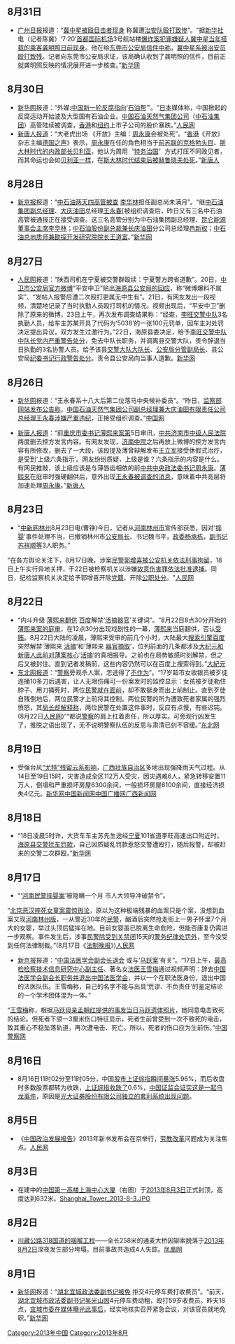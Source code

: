 <noinclude></noinclude>

## 8月31日

  - [广州日报](../Page/广州日报.md "wikilink")报道：“[冀中星被殴目击者现身](https://zh.wikipedia.org/wiki/冀中星 "wikilink") 称冀遭[治安队殴打致惨](https://zh.wikipedia.org/wiki/治安队 "wikilink")”。“据[新华社](../Page/新华社.md "wikilink")电（记者陈冀）‘7·20’[首都国际机场](https://zh.wikipedia.org/wiki/首都国际机场 "wikilink")3号航站楼[爆炸案犯罪嫌疑人](https://zh.wikipedia.org/wiki/爆炸案 "wikilink")[冀中星当年搭载的乘客龚明照日前现身](https://zh.wikipedia.org/wiki/冀中星 "wikilink")。他在给[东莞市](../Page/东莞市.md "wikilink")[公安局信件中称](https://zh.wikipedia.org/wiki/公安局 "wikilink")，[冀中星系被](https://zh.wikipedia.org/wiki/冀中星 "wikilink")[治安员殴打致残](https://zh.wikipedia.org/wiki/治安员 "wikilink")。记者向东莞市公安局求证，该局确认收到了龚明照的信件，目前正就龚明照反映的情况展开进一步核查。”[新华网](http://news.xinhuanet.com/yzyd/overseas/20130831/c_125287525.htm)

## 8月30日

  - [新华网](../Page/新华网.md "wikilink")报道：“外媒:[中国新一轮](https://zh.wikipedia.org/wiki/中国 "wikilink")[反腐指向](https://zh.wikipedia.org/wiki/反腐 "wikilink")‘[石油帮](../Page/石油帮.md "wikilink")’”。“[日本](../Page/日本.md "wikilink")媒体称，中国掀起的反腐运动开始波及大型国有石油企业。[中国石油天然气集团公司](https://zh.wikipedia.org/wiki/中国石油天然气集团公司 "wikilink")（[中石油集团](https://zh.wikipedia.org/wiki/中石油 "wikilink")）高管陆续被调查，[香港](../Page/香港.md "wikilink")和[纽约](../Page/纽约.md "wikilink")上市子公司的股价暴跌。”[人民网](https://archive.is/20130830181554/http://energy.people.com.cn/n/2013/0830/c71661-22751958.html)
  - [新唐人报道](https://zh.wikipedia.org/wiki/新唐人 "wikilink")：“大老虎出场 《开放》主编：[周永康](../Page/周永康.md "wikilink")会被处死”。“[香港](../Page/香港.md "wikilink")《开放》杂志主编[德国之声](../Page/德国之声.md "wikilink")》表示，[周永康](../Page/周永康.md "wikilink")在任的角色相当于[前苏联的](https://zh.wikipedia.org/wiki/前苏联 "wikilink")[克格勃头目](https://zh.wikipedia.org/wiki/克格勃 "wikilink")、[斯大林时代的](https://zh.wikipedia.org/wiki/斯大林 "wikilink")[内政部长](https://zh.wikipedia.org/wiki/内政部长 "wikilink")[贝利亚](https://zh.wikipedia.org/wiki/贝利亚 "wikilink")，他认为周用〝[特务治国](https://zh.wikipedia.org/wiki/特务治国 "wikilink")〞方式打压不同政见者，而其命运也会如[贝利亚一样](https://zh.wikipedia.org/wiki/贝利亚 "wikilink")，在[斯大林时代结束后被](https://zh.wikipedia.org/wiki/斯大林 "wikilink")[赫鲁晓夫处死](https://zh.wikipedia.org/wiki/赫鲁晓夫 "wikilink")。”[新唐人](http://www.ntdtv.com/xtr/b5/2013/08/31/a958925.html)

## 8月28日

  - [新京报](../Page/新京报.md "wikilink")报道：“[中石油两天四高管被查](https://zh.wikipedia.org/wiki/中石油 "wikilink") [李华林](../Page/李华林.md "wikilink")担任副总尚未满月”。“继[中石油集团副总经理](https://zh.wikipedia.org/wiki/中石油集团 "wikilink")、[大庆油田](../Page/大庆油田.md "wikilink")总经理[王永春](https://zh.wikipedia.org/wiki/王永春 "wikilink")\[被组织调查后，昨日又有三名中石油高管被通报正在接受调查。这三名高管分别为中石油集团副总经理、[昆仑能源](https://zh.wikipedia.org/wiki/昆仑能源 "wikilink")[董事会主席](https://zh.wikipedia.org/wiki/董事会主席 "wikilink")[李华林](../Page/李华林.md "wikilink")；[中石油股份副总裁兼](https://zh.wikipedia.org/wiki/中石油股份 "wikilink")[长庆油田](../Page/长庆油田.md "wikilink")分公司总经理[冉新权](https://zh.wikipedia.org/wiki/冉新权 "wikilink")；[中石油总地质师兼](https://zh.wikipedia.org/wiki/中石油 "wikilink")[勘探开发研究院院长](https://zh.wikipedia.org/wiki/勘探开发研究院 "wikilink")[王道富](https://zh.wikipedia.org/wiki/王道富 "wikilink")。”[新华网](https://web.archive.org/web/20160304140036/http://www.zj.xinhuanet.com/finance/2013-08/28/c_117122102.htm)

## 8月27日

  - [人民网](../Page/人民网.md "wikilink")报道：“陕西司机在宁夏被交警群殴续：宁夏警方跨省道歉”。20日，[中卫市](../Page/中卫市.md "wikilink")[公安局官方微博](https://zh.wikipedia.org/wiki/公安局 "wikilink")“平安中卫”贴出[海原县](https://zh.wikipedia.org/wiki/海原县 "wikilink")[公安局的回应](https://zh.wikipedia.org/wiki/公安局 "wikilink")，称“微博爆料不属实”、“发帖人报警后遭二次殴打更属无中生有”。21日，有网友发出一段视频，清楚地记录了当时执勤人员殴打司机的情况。视频出现后，“平安中卫”删除了原来的微博，23日上午，再次发布调查结果称：“经查，[李旺交警中队](https://zh.wikipedia.org/wiki/李旺交警中队 "wikilink")3名执勤人员，给车主苏某开具了代码为‘5038’的一张100元罚单，因车主对处罚决定提出异议，双方发生过激行为。”22日，海原县委决定，给予[李旺交警中队中队长党内严重警告处分](https://zh.wikipedia.org/wiki/李旺交警中队 "wikilink")，免去中队长职务，并调离县交警大队，责令辞退当日执勤的3名协警人员。给予该县[交警大队大队长](https://zh.wikipedia.org/wiki/交警大队 "wikilink")、[公安局分管副局长](https://zh.wikipedia.org/wiki/公安局 "wikilink")、县公安局[纪委书记](https://zh.wikipedia.org/wiki/纪委书记 "wikilink")[行政警告处分](https://zh.wikipedia.org/wiki/行政警告 "wikilink")。责令县公安局向当事人道歉。[新华网](http://news.xinhuanet.com/local/2013-08/27/c_125255212.htm)

## 8月26日

  - [新华网](../Page/新华网.md "wikilink")报道：“王永春系十八大后第二位落马中央候补委员”。“昨日，[监察部网站发布公告称](https://zh.wikipedia.org/wiki/监察部 "wikilink")，[中国石油天然气集团公司副总经理兼](https://zh.wikipedia.org/wiki/中国石油天然气集团公司 "wikilink")[大庆油田有限责任公司总经理](https://zh.wikipedia.org/wiki/大庆油田有限责任公司 "wikilink")[王永春涉嫌严重违纪](https://zh.wikipedia.org/wiki/王永春 "wikilink")，正接受组织调查。”[中国网](http://news.china.com.cn/live/2013-08/27/content_21963465.htm)

<!-- end list -->

  - [新唐人报道](https://zh.wikipedia.org/wiki/新唐人 "wikilink")：“前[重庆](https://zh.wikipedia.org/wiki/重庆 "wikilink")[市委书记](https://zh.wikipedia.org/wiki/市委书记 "wikilink")[薄熙来案第](https://zh.wikipedia.org/wiki/薄熙来案 "wikilink")5日审讯，[中共](https://zh.wikipedia.org/wiki/中共 "wikilink")[济南市](https://zh.wikipedia.org/wiki/济南市 "wikilink")[中级人民法院](../Page/中级人民法院.md "wikilink")两度删去控方发言内容。有网友发现，[济南](https://zh.wikipedia.org/wiki/济南 "wikilink")[中院](../Page/中院.md "wikilink")之后再放上微博的控方发言内容有所修改，删去了一大段，该段提及薄曾辩解发布[王立军](../Page/王立军.md "wikilink")接受休假式治疗，是受到‘上级六条指示’。网友纷纷质疑，上级是谁？六条指示的内容是什么。有网民推敲，该上级应该是与薄唇齿相依的前[中共中央](https://zh.wikipedia.org/wiki/中共中央 "wikilink")[政法委书记](https://zh.wikipedia.org/wiki/政法委书记 "wikilink")[周永康](../Page/周永康.md "wikilink")。[薄熙来](../Page/薄熙来.md "wikilink")在庭审时强硬翻供后，意外出现[王永春被调查的消息](https://zh.wikipedia.org/wiki/王永春 "wikilink")，意味着中共高层将加速处理[周永康](../Page/周永康.md "wikilink")。”[新唐人](http://www.ntdtv.com/xtr/gb/2013/08/27/atext956549.html)

## 8月23日

  - “[中新网](https://zh.wikipedia.org/wiki/中新网 "wikilink")[林州](https://zh.wikipedia.org/wiki/林州 "wikilink")8月23日电(曹铮)今日，记者从[河南](https://zh.wikipedia.org/wiki/河南 "wikilink")[林州市](../Page/林州市.md "wikilink")宣传部获悉，因对'[摔婴](https://zh.wikipedia.org/wiki/摔婴 "wikilink")'事件处理不当，已撤销林州市[公安局长](https://zh.wikipedia.org/wiki/公安局长 "wikilink")、书记魏书平，[政委杨承栋](https://zh.wikipedia.org/wiki/政委 "wikilink")，[副书记苏祥顺等](https://zh.wikipedia.org/wiki/副书记 "wikilink")3人职务。”

"在各方舆论关注下，8月17日晚，涉案[民警](https://zh.wikipedia.org/wiki/民警 "wikilink")[郭增喜被公安机关依法](https://zh.wikipedia.org/wiki/郭增喜 "wikilink")[刑事拘留](https://zh.wikipedia.org/wiki/刑事拘留 "wikilink")，18日上午实行异地关押，于22日被检察机关以涉嫌[故意伤害罪依法批准](https://zh.wikipedia.org/wiki/故意伤害罪 "wikilink")[逮捕](../Page/逮捕.md "wikilink")。同日，纪检监察机关决定给予郭增喜开除[党籍](https://zh.wikipedia.org/wiki/党籍 "wikilink")、开除[公职处分](https://zh.wikipedia.org/wiki/公职 "wikilink")。"[人民网](http://politics.people.com.cn/n/2013/0823/c70731-22676904.html)

## 8月22日

  - “内斗升级 [薄熙来](../Page/薄熙来.md "wikilink")[翻供](https://zh.wikipedia.org/wiki/翻供 "wikilink") [百度](../Page/百度.md "wikilink")解禁‘[活摘器官](https://zh.wikipedia.org/wiki/活摘器官 "wikilink")’关键词”。“8月22日8点30分开始的[薄熙来案的庭审](https://zh.wikipedia.org/wiki/薄熙来案 "wikilink")，在12点30分出现戏剧性的一幕，[薄熙来](../Page/薄熙来.md "wikilink")当庭翻供，否认[受贿](https://zh.wikipedia.org/wiki/受贿 "wikilink")。8月22日大陆的凌晨，薄熙来受审的前几个小时，大陆最大[搜索引擎](../Page/搜索引擎.md "wikilink")[百度](../Page/百度.md "wikilink")突然解禁‘薄熙来 [活摘](https://zh.wikipedia.org/wiki/活摘 "wikilink")’和‘薄熙来 [器官摘取](https://zh.wikipedia.org/wiki/器官摘取 "wikilink")’，位列前面的几条都涉及[大纪元和](https://zh.wikipedia.org/wiki/大纪元 "wikilink")[新唐人此前对薄案核心](https://zh.wikipedia.org/wiki/新唐人 "wikilink")‘[活摘](https://zh.wikipedia.org/wiki/活摘 "wikilink")’的真相报导。之前也在局势敏感时刻解禁，但之后又被封住。直到记者发稿前，这些内容仍然可以在百度上搜索得到。”[大紀元](http://www.epochtimes.com/gb/13/8/22/n3946750.htm%E5%86%85%E6%96%97%E5%8D%87%E7%BA%A7-%E8%96%84%E7%86%99%E6%9D%A5%E7%BF%BB%E4%BE%9B-%E7%99%BE%E5%BA%A6%E8%A7%A3%E7%A6%81%E2%80%9C%E6%B4%BB%E6%91%98%E5%99%A8%E5%AE%98%E2%80%9D%E5%85%B3%E9%94%AE%E8%AF%8D.html)
  - [东北网报道](https://zh.wikipedia.org/wiki/东北网 "wikilink")：“[警察](../Page/警察.md "wikilink")旁观杀人案，怎逃得了[不作为](../Page/不作为.md "wikilink")”。“17岁超市女收银员被歹徒连捅10多刀后遇害，让人无限伤痛可一份案发时的监控显示：女孩被歹徒勒住脖子、用刀捅死时，两位[民警就在面前](https://zh.wikipedia.org/wiki/民警 "wikilink")，却不敢挺身而出上前制止。直到歹徒自残倒地后，两位民警才上前将其控制。两位民警的所为遭致死者家属的强烈愤怒，其[局长却解释称](https://zh.wikipedia.org/wiki/局长 "wikilink")，两位民警在处置这件事时，反应有点慢，有些迟钝。(8月22日[人民网](../Page/人民网.md "wikilink"))”“都说[警察](../Page/警察.md "wikilink")的肩上扛着责任，所以厚实。可旁观行凶发生了，推脱之语出现了，无不说明警察队伍的反思与肃清已刻不容缓。”[东北网](http://society.dbw.cn/system/2013/08/22/055008890.shtml)

## 8月19日

  - 受强台风[“尤特”残留云系影响](../Page/颱風尤特_\(2013年\).md "wikilink")，[广西壮族自治区](../Page/广西壮族自治区.md "wikilink")多地出现强降雨天气过程。从14日至19日15时，灾害造成全区112万人受灾，因灾遇难6人，紧急转移安置11万人，倒塌和严重损坏房屋6300余间，一般损坏房屋6100余间，直接经济损失4亿元。[新华网](http://news.xinhuanet.com/politics/2013-08/19/c_117003733.htm)[中国新闻网](http://www.chinanews.com/gn/2013/08-17/5174503.shtml)[中国广播网](http://native.cnr.cn/list/201308/t20130819_513358332.shtml)[广西新闻网](http://www.gxnews.com.cn/staticpages/20130818/newgx5210c637-8319802.shtml)

## 8月18日

  - “18日凌晨5时许，大货车车主苏先生途经[宁夏](https://zh.wikipedia.org/wiki/宁夏 "wikilink")101省道李旺高速出口附近时，[海原县](https://zh.wikipedia.org/wiki/海原县 "wikilink")[交警拦车罚款](https://zh.wikipedia.org/wiki/交警 "wikilink")，自己因质疑乱罚款惹怒交警遭殴打，随后报警，却被赶来的交警二次群殴。”[新华网](http://news.xinhuanet.com/local/2013-08/27/c_125255212.htm)

## 8月17日

  - “‘[河南](https://zh.wikipedia.org/wiki/河南 "wikilink")[民警](https://zh.wikipedia.org/wiki/民警 "wikilink")[摔婴案](https://zh.wikipedia.org/wiki/摔婴案 "wikilink")’被隐瞒一个月 市人大领导冲破禁令”。

“[北京恶汉摔死女童案震惊舆论](https://zh.wikipedia.org/wiki/北京 "wikilink")，原以为这种极端残暴的血案只是个案，没想到血案又现[河南](https://zh.wikipedia.org/wiki/河南 "wikilink")[林州版](https://zh.wikipedia.org/wiki/林州 "wikilink")，一从警近30年的[民警](https://zh.wikipedia.org/wiki/民警 "wikilink")，酗酒后突然抢走街上一男子怀里7个月大的女婴，举过头顶后猛摔在地。目前女婴虽已脱离生命危险，但能否康复仍需进一步观察。事件发生后，涉事[民警除受到关](https://zh.wikipedia.org/wiki/民警 "wikilink")[禁闭](https://zh.wikipedia.org/wiki/禁闭 "wikilink")15天的[警务纪律处罚外](https://zh.wikipedia.org/wiki/警务纪律 "wikilink")，至今没受到任何法律制裁。”(8月17日《[法制晚报](https://zh.wikipedia.org/wiki/法制晚报 "wikilink")》)[人民网](http://legal.people.com.cn/n/2013/0818/c42510-22602271.html)

  - [新京报](../Page/新京报.md "wikilink")报道：“[中国法医学会副会长退会](https://zh.wikipedia.org/wiki/中国法医学会 "wikilink") 或与‘[马跃案](../Page/马跃案.md "wikilink")’有关”。“17日上午，[最高检](https://zh.wikipedia.org/wiki/最高检 "wikilink")[检察技术信息研究中心副主任](https://zh.wikipedia.org/wiki/检察技术信息研究中心 "wikilink")、著名女[法医](https://zh.wikipedia.org/wiki/法医 "wikilink")[王雪梅](../Page/王雪梅.md "wikilink")通过视频声明：辞去[中国法医学会副会长职务并退出](https://zh.wikipedia.org/wiki/中国法医学会 "wikilink")[中国法医学会](https://zh.wikipedia.org/wiki/中国法医学会 "wikilink")，并以一个在职法医身份，退出中国的法医队伍。王雪梅称，自己的名字不能与出具‘荒谬、不负责任’的鉴定结论的一个学术团体混为一体。”

“[王雪梅](../Page/王雪梅.md "wikilink")称，根据[马跃母亲孟朝红提供的事发当日马跃遗体照片](https://zh.wikipedia.org/wiki/马跃 "wikilink")，她同意电击致死的结论。但死者下颌一3厘米伤口特征显示，死者生前曾受到一次不致死的电击，致其重心不稳坠落轨道，再次遭电击、死亡。所以，死者的伤口应为生前伤。”[中国警察网](http://news.cpd.com.cn/n18151/c18529451/content.html)

## 8月16日

  - 8月16日11时02分至11时05分，中国[股市](https://zh.wikipedia.org/wiki/股市 "wikilink")[上证综指瞬间暴涨](https://zh.wikipedia.org/wiki/上证综指 "wikilink")5.96%，而后收盘时多数股票都转为收跌，[上证综指收跌了](https://zh.wikipedia.org/wiki/上证综指 "wikilink")0.6%，[中国证监会证实这是一起](https://zh.wikipedia.org/wiki/中国证监会 "wikilink")[乌龙事件](https://zh.wikipedia.org/wiki/乌龙 "wikilink")，原因是[光大证券股份有限公司独立的套利系统出现问题](https://zh.wikipedia.org/wiki/光大证券股份有限公司 "wikilink")。

## 8月5日

  - 《[中国政治发展报告](https://zh.wikipedia.org/wiki/中国政治发展报告 "wikilink")》2013年新书发布会在京举行，[劳教](https://zh.wikipedia.org/wiki/劳教 "wikilink")[改革](../Page/改革.md "wikilink")问题成为关注焦点。[人民网](http://politics.people.com.cn/n/2013/0806/c1026-22463951.html)

## 8月3日

  - 在建中的[中国第一高楼](https://zh.wikipedia.org/wiki/中国 "wikilink")[上海中心大厦](../Page/上海中心大厦.md "wikilink")（右图）于[2013年](../Page/2013年.md "wikilink")[8月3日](../Page/8月3日.md "wikilink")正式封顶，高度达到632米。[Shanghai_Tower_2013-8-3.JPG](https://zh.wikipedia.org/wiki/File:Shanghai_Tower_2013-8-3.JPG "fig:Shanghai_Tower_2013-8-3.JPG")

## 8月2日

  - [川藏公路](../Page/川藏公路.md "wikilink")[318国道的咽喉工程](https://zh.wikipedia.org/wiki/318国道 "wikilink")——全长258米的通麦大桥因铆索脱落于[2013年](../Page/2013年.md "wikilink")[8月2日](../Page/8月2日.md "wikilink")深夜发生部分垮塌，目前事故共造成4人失踪。[凤凰网](http://news.ifeng.com/mainland/detail_2013_08/03/28230135_0.shtml)

## 8月1日

  - [新华网](../Page/新华网.md "wikilink")报道：“[湖北](https://zh.wikipedia.org/wiki/湖北 "wikilink")[宜城](https://zh.wikipedia.org/wiki/宜城 "wikilink")[政法委](https://zh.wikipedia.org/wiki/政法委 "wikilink")[副书记被免](https://zh.wikipedia.org/wiki/副书记 "wikilink") 拒交4元停车费打收费员”。“前天，[湖北](https://zh.wikipedia.org/wiki/湖北 "wikilink")[宜城市](../Page/宜城市.md "wikilink")[政法委](https://zh.wikipedia.org/wiki/政法委 "wikilink")[副书记](https://zh.wikipedia.org/wiki/副书记 "wikilink")[吴光山因](https://zh.wikipedia.org/wiki/吴光山 "wikilink")4元停车费动粗，殴打59岁收费员。昨天18点，[宜城](https://zh.wikipedia.org/wiki/宜城 "wikilink")[市委在媒体曝光此事后](https://zh.wikipedia.org/wiki/市委 "wikilink")，经实地核实召开紧急会议，对该官员就地免职。”[新华网](http://news.xinhuanet.com/yzyd/local/20130801/c_116777316.htm)

<noinclude> </noinclude>

[Category:2013年中国](https://zh.wikipedia.org/wiki/Category:2013年中国 "wikilink") [Category:2013年8月](https://zh.wikipedia.org/wiki/Category:2013年8月 "wikilink")